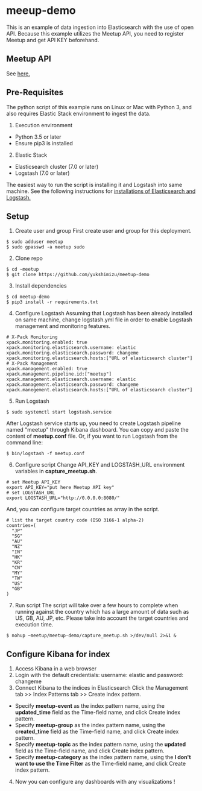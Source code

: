 # meeup-demo
This is an example of data ingestion into Elasticsearch with the use of open API. Because this example utilizes the Meetup API, you need to register Meetup and get API KEY beforehand.

## Meetup API
See [here.](https://www.meetup.com/meetup_api/)

## Pre-Requisites
The python script of this example runs on Linux or Mac with Python 3, and also requires Elastic Stack environment to ingest the data.
1. Execution environment
  - Python 3.5 or later
  - Ensure pip3 is installed  
2. Elastic Stack
  - Elasticsearch cluster (7.0 or later)
  - Logstash (7.0 or later)

The easiest way to run the script is installing it and Logstash into same machine. See the following instructions for [installations of Elasticsearch and Logstash.](https://www.elastic.co/guide/en/elastic-stack-get-started/current/get-started-elastic-stack.html)


## Setup
1. Create user and group
First create user and group for this deployment.
```
$ sudo adduser meetup
$ sudo gpasswd -a meetup sudo
```
2. Clone repo
```
$ cd ~meetup
$ git clone https://github.com/yukshimizu/meetup-demo
```
3. Install dependencies
```
$ cd meetup-demo
$ pip3 install -r requirements.txt
```
4. Configure Logstash
Assuming that Logstash has been already installed on same machine, change logstash.yml file in order to enable Logstash management and monitoring features.
```
# X-Pack Monitoring
xpack.monitoring.enabled: true
xpack.monitoring.elasticsearch.username: elastic
xpack.monitoring.elasticsearch.password: changeme
xpack.monitoring.elasticsearch.hosts:["URL of elasticsearch cluster"]
# X-Pack Management
xpack.management.enabled: true
xpack.management.pipeline.id:["meetup"]
xpack.management.elasticsearch.username: elastic
xpack.management.elasticsearch.password: changeme
xpack.manegement.elasticsearch.hosts:["URL of elasticsearch cluster"]
```
5. Run Logstash
```
$ sudo systemctl start logstash.service
```
After Logstash service starts up, you need to create Logstash pipeline named "meetup" through Kibana dashboard. You can copy and paste the content of **meetup.conf** file.
Or, if you want to run Logstash from the command line:
```
$ bin/logstash -f meetup.conf
```
6. Configure script
Change API_KEY and LOGSTASH_URL environment variables in **capture_meetup.sh**.
```
# set Meetup API_KEY
export API_KEY="put here Meetup API key"
# set LOGSTASH_URL
export LOGSTASH_URL="http://0.0.0.0:8080/"
```
And, you can configure target countries as array in the script.
```
# list the target country code (ISO 3166-1 alpha-2)
countries=(
  "JP"
  "SG"
  "AU"
  "NZ"
  "IN"
  "HK"
  "KR"
  "CN"
  "MY"
  "TW"
  "US"
  "GB"
)
```
7. Run script
The script will take over a few hours to complete when running against the country which has a large amount of data such as US, GB, AU, JP, etc. Please take into account the target countries and execution time.
```
$ nohup ~meetup/meetup-demo/capture_meetup.sh >/dev/null 2>&1 &
```

## Configure Kibana for index
1. Access Kibana in a web browser
2. Login with the default credentials: username: elastic and password: changeme
3. Connect Kibana to the indices in Elasticsearch
Click the Management tab >> Index Patterns tab >> Create index pattern.
  - Specify **meetup-event** as the index pattern name, using the **updated_time** field as the Time-field name, and click Create index pattern.
  - Specify **meetup-group** as the index pattern name, using the **created_time** field as the Time-field name, and click Create index pattern.
  - Specify **meetup-topic** as the index pattern name, using the **updated** field as the Time-field name, and click Create index pattern.
  - Specify **meetup-category** as the index pattern name, using the **I don't want to use the Time Filter** as the Time-field name, and click Create index pattern.
4. Now you can configure any dashboards with any visualizations !
